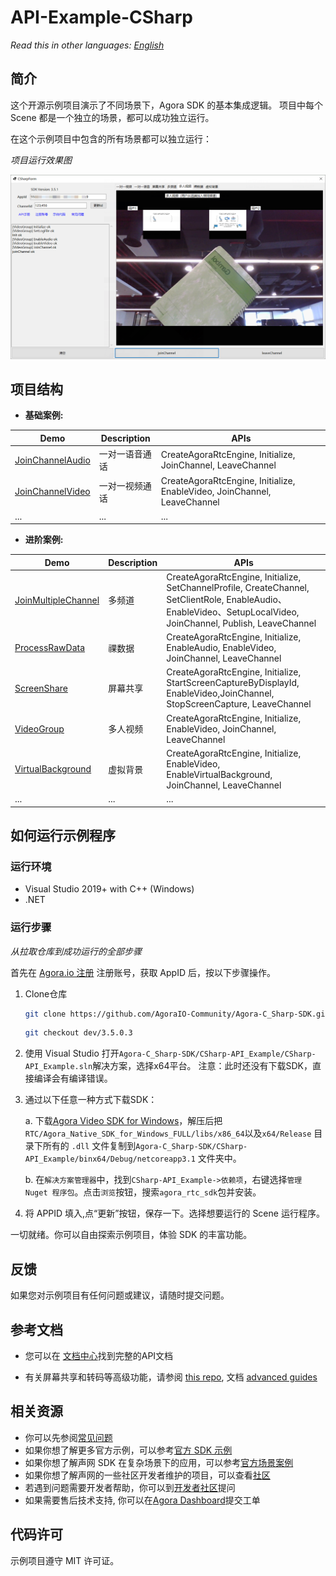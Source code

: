 # API-Example-CSharp

*Read this in other languages: [English](README.md)*

## 简介

这个开源示例项目演示了不同场景下，Agora SDK 的基本集成逻辑。 项目中每个 Scene 都是一个独立的场景，都可以成功独立运行。

在这个示例项目中包含的所有场景都可以独立运行：

*项目运行效果图*

![snapshot.png](./CSharp-API_Example/res/snapshot.png)

## 项目结构

* **基础案例:**

| Demo                                     | Description                | APIs                                                                     |
| ---------------------------------------- | -------------------------- | ------------------------------------------------------------------------ |
| [JoinChannelAudio][JoinChannelAudioLink] | 一对一语音通话             | CreateAgoraRtcEngine, Initialize, JoinChannel, LeaveChannel              |
| [JoinChannelVideo][JoinChannelVideoLink] | 一对一视频通话             | CreateAgoraRtcEngine, Initialize, EnableVideo, JoinChannel, LeaveChannel |
| ...                                      | ...                        | ...                                                                      |

* **进阶案例:**

| Demo                                           | Description       | APIs                                                                                             |
| ---------------------------------------------- | ----------------- | ------------------------------------------------------------------------------------------------ |
| [JoinMultipleChannel][JoinMultipleChannelLink] | 多频道            | CreateAgoraRtcEngine, Initialize, SetChannelProfile, CreateChannel, SetClientRole, EnableAudio、EnableVideo、SetupLocalVideo, JoinChannel, Publish, LeaveChannel |
| [ProcessRawData][ProcessRawDataLink]           | 祼数据            | CreateAgoraRtcEngine, Initialize, EnableAudio, EnableVideo, JoinChannel, LeaveChannel             |
| [ScreenShare][ScreenShareLink]                 | 屏幕共享          | CreateAgoraRtcEngine, Initialize, StartScreenCaptureByDisplayId, EnableVideo,JoinChannel, StopScreenCapture, LeaveChannel |
| [VideoGroup][VideoGroupLink]                   | 多人视频          | CreateAgoraRtcEngine, Initialize, EnableVideo, JoinChannel, LeaveChannel                          |
| [VirtualBackground][VirtualBackgroundLink]     | 虚拟背景          | CreateAgoraRtcEngine, Initialize, EnableVideo, EnableVirtualBackground, JoinChannel, LeaveChannel |
| ...                                            | ...               | ...                                                                                               |

## 如何运行示例程序

### 运行环境

- Visual Studio 2019+ with C++ (Windows)
- .NET

### 运行步骤

*从拉取仓库到成功运行的全部步骤*

首先在 [Agora.io 注册](https://dashboard.agora.io/cn/signup/) 注册账号，获取 AppID 后，按以下步骤操作。

1. Clone仓库

   ```bash
   git clone https://github.com/AgoraIO-Community/Agora-C_Sharp-SDK.git
   ```

   ```bash
   git checkout dev/3.5.0.3
   ```

2. 使用 Visual Studio 打开`Agora-C_Sharp-SDK/CSharp-API_Example/CSharp-API_Example.sln`解决方案，选择x64平台。
注意：此时还没有下载SDK，直接编译会有编译错误。

3. 通过以下任意一种方式下载SDK：

    a. 下载[Agora Video SDK for Windows](https://download.agora.io/sdk/release/iris_3.5.0.3_RTC_Windows_20211118_0343.zip)，解压后把`RTC/Agora_Native_SDK_for_Windows_FULL/libs/x86_64`以及`x64/Release` 目录下所有的 `.dll` 文件复制到`Agora-C_Sharp-SDK/CSharp-API_Example/binx64/Debug/netcoreapp3.1` 文件夹中。
  
    b. 在`解决方案管理器`中，找到`CSharp-API_Example->依赖项`，右键选择`管理 Nuget 程序包`。点击`浏览`按钮，搜索`agora_rtc_sdk`包并安装。

4. 将 APPID 填入,点“更新”按钮，保存一下。选择想要运行的 Scene 运行程序。

一切就绪。你可以自由探索示例项目，体验 SDK 的丰富功能。

## 反馈

如果您对示例项目有任何问题或建议，请随时提交问题。

## 参考文档

- 您可以在 [文档中心](https://docs.agora.io/cn/Video/API%20Reference/unity/index.html)找到完整的API文档

- 有关屏幕共享和转码等高级功能，请参阅 [this repo](https://bit.ly/2RRP5tK), 文档 [advanced guides](https://docs.agora.io/en/Interactive%20Broadcast/media_relay_unity?platform=Unity) 

## 相关资源

- 你可以先参阅[常见问题](https://docs.agora.io/cn/faq)
- 如果你想了解更多官方示例，可以参考[官方 SDK 示例](https://github.com/AgoraIO)
- 如果你想了解声网 SDK 在复杂场景下的应用，可以参考[官方场景案例](https://github.com/AgoraIO-usecase)
- 如果你想了解声网的一些社区开发者维护的项目，可以查看[社区](https://github.com/AgoraIO-Community)
- 若遇到问题需要开发者帮助，你可以到[开发者社区](https://rtcdeveloper.com/)提问
- 如果需要售后技术支持, 你可以在[Agora Dashboard](https://dashboard.agora.io/)提交工单

## 代码许可

示例项目遵守 MIT 许可证。

[JoinChannelAudioLink]:./CSharp-API_Example/src/Basic/JoinChannelAudio/JoinChannelAudio.cs
[JoinChannelVideoLink]:./CSharp-API_Example/src/Basic/JoinChannelVideo/JoinChannelVideo.cs
[JoinMultipleChannelLink]:./CSharp-API_Example/src/Advanced/JoinMultipleChannel/JoinMultipleChannel.cs
[ProcessRawDataLink]:./CSharp-API_Example/src/Advanced/ProcessRawData/ProcessRawData.cs
[ScreenShareLink]:./CSharp-API_Example/src/Advanced/ScreenShare/ScreenShare.cs
[VideoGroupLink]:./CSharp-API_Example/src/Advanced/VideoGroup/VideoGroup.cs
[VirtualBackgroundLink]:./CSharp-API_Example/src/Advanced/VirtualBackground/VirtualBackground.cs
